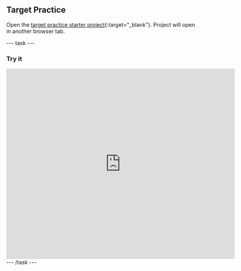 ## Target Practice


Open the [target practice starter project](https://editor-prototype.raspberrypi.org/python/python-archery-starter){:target="_blank"}. Project will open in another browser tab.

--- task ---
### Try it
<div style="display: flex; flex-wrap: wrap">
<div class="trinket">
  <iframe src="https://editor-staging.raspberrypi.org/embed/viewer/python-archery-example?show_visual_tab=true" width="600" height="500" frameborder="0" marginwidth="0" marginheight="0" allowfullscreen>
  </iframe>
</div>
</div>
--- /task ---
